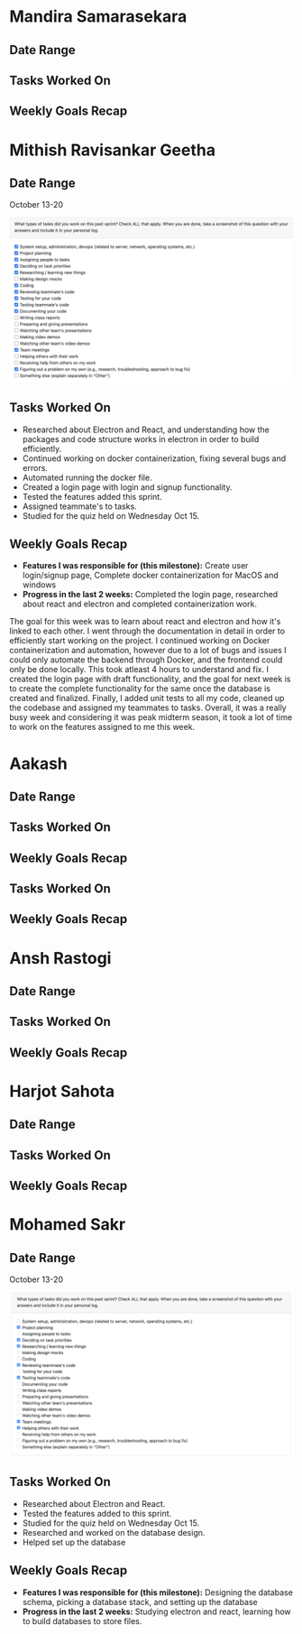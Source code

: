 # Mandira Samarasekara

## Date Range

## Tasks Worked On


## Weekly Goals Recap


# Mithish Ravisankar Geetha

## Date Range
October 13-20

![Mithish Peer Eval SS](images/MithishWeek7.jpg)

## Tasks Worked On

- Researched about Electron and React, and understanding how the packages and code structure works in electron in order to build efficiently.
- Continued working on docker containerization, fixing several bugs and errors.
- Automated running the docker file.
- Created a login page with login and signup functionality.
- Tested the features added this sprint. 
- Assigned teammate's to tasks. 
- Studied for the quiz held on Wednesday Oct 15.

## Weekly Goals Recap
- **Features I was responsible for (this milestone):** Create user login/signup page, Complete docker containerization for MacOS and windows
- **Progress in the last 2 weeks:** Completed the login page, researched about react and electron and completed containerization work. 

The goal for this week was to learn about react and electron and how it's linked to each other. I went through the documentation in detail in order to efficiently start working on the project. I continued working on Docker containerization and automation, however due to a lot of bugs and issues I could only automate the backend through Docker, and the frontend could only be done locally. This took atleast 4 hours to understand and fix. I created the login page with draft functionality, and the goal for next week is to create the complete functionality for the same once the database is created and finalized. Finally, I added unit tests to all my code, cleaned up the codebase and assigned my teammates to tasks. Overall, it was a really busy week and considering it was peak midterm season, it took a lot of time to work on the features assigned to me this week. 

# Aakash 
## Date Range


## Tasks Worked On


## Weekly Goals Recap

## Tasks Worked On

## Weekly Goals Recap


# Ansh Rastogi

## Date Range



## Tasks Worked On


## Weekly Goals Recap

# Harjot Sahota

## Date Range

## Tasks Worked On
## Weekly Goals Recap

# Mohamed Sakr

## Date Range
October 13-20

![Mohamed Peer Eval SS](images/MohamedW7.png)
## Tasks Worked On
- Researched about Electron and React.
- Tested the features added to this sprint. 
- Studied for the quiz held on Wednesday Oct 15.
- Researched and worked on the database design.
- Helped set up the database
## Weekly Goals Recap
- **Features I was responsible for (this milestone):** Designing the database schema, picking a database stack, and setting up the database
- **Progress in the last 2 weeks:** Studying electron and react, learning how to build databases to store files.
